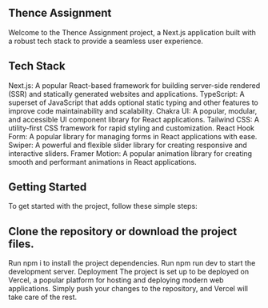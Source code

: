 ## Thence Assignment
Welcome to the Thence Assignment project, a Next.js application built with a robust tech stack to provide a seamless user experience.

## Tech Stack
Next.js: A popular React-based framework for building server-side rendered (SSR) and statically generated websites and applications.
TypeScript: A superset of JavaScript that adds optional static typing and other features to improve code maintainability and scalability.
Chakra UI: A popular, modular, and accessible UI component library for React applications.
Tailwind CSS: A utility-first CSS framework for rapid styling and customization.
React Hook Form: A popular library for managing forms in React applications with ease.
Swiper: A powerful and flexible slider library for creating responsive and interactive sliders.
Framer Motion: A popular animation library for creating smooth and performant animations in React applications.

## Getting Started
To get started with the project, follow these simple steps:

## Clone the repository or download the project files.
Run npm i to install the project dependencies.
Run npm run dev to start the development server.
Deployment
The project is set up to be deployed on Vercel, a popular platform for hosting and deploying modern web applications. Simply push your changes to the repository, and Vercel will take care of the rest.
